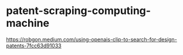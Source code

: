 # patent-scraping-computing-machine

https://robgon.medium.com/using-openais-clip-to-search-for-design-patents-7fcc63d91033
